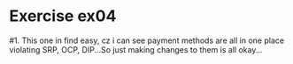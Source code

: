 # Exercise ex04

#1. This one in find easy, cz i can see payment methods are all in one place violating SRP, OCP, DIP...So just making changes to them is all okay...
